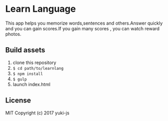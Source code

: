 # Learn Language

This app helps you memorize words,sentences and others.Answer quickly and you can gain scores.If you gain many scores , you can watch reward photos.

## Build assets

1. clone this repository
1. `$ cd path/to/learnlang`
1. `$ npm install`
1. `$ gulp`
1. launch index.html

## License
MIT
Copyright (c) 2017 yuki-js
